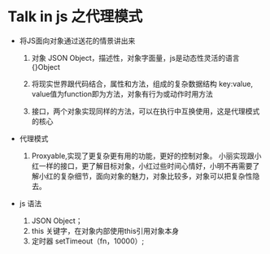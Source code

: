 # Talk in js 之代理模式

- 将JS面向对象通过送花的情景讲出来

   1. 对象 JSON Object，描述性，对象字面量，js是动态性灵活的语言{}Object

   2. 将现实世界跟代码结合，属性和方法，组成的复杂数据结构
   key:value, value值为function即为方法，对象有行为或动作时用方法
   3. 接口，两个对象实现同样的方法，可以在执行中互换使用，这是代理模式的核心

- 代理模式
   1. Proxyable,实现了更复杂更有用的功能，更好的控制对象。
   小丽实现跟小红一样的接口，更了解目标对象，小红过些时间心情好，小明不再需要了解小红的复杂细节，面向对象的魅力，对象比较多，对象可以把复杂性隐去。

- js 语法
  1. JSON Object；
  2. this 关键字，在对象内部使用this引用对象本身
  3. 定时器 
  setTimeout（fn，10000）;